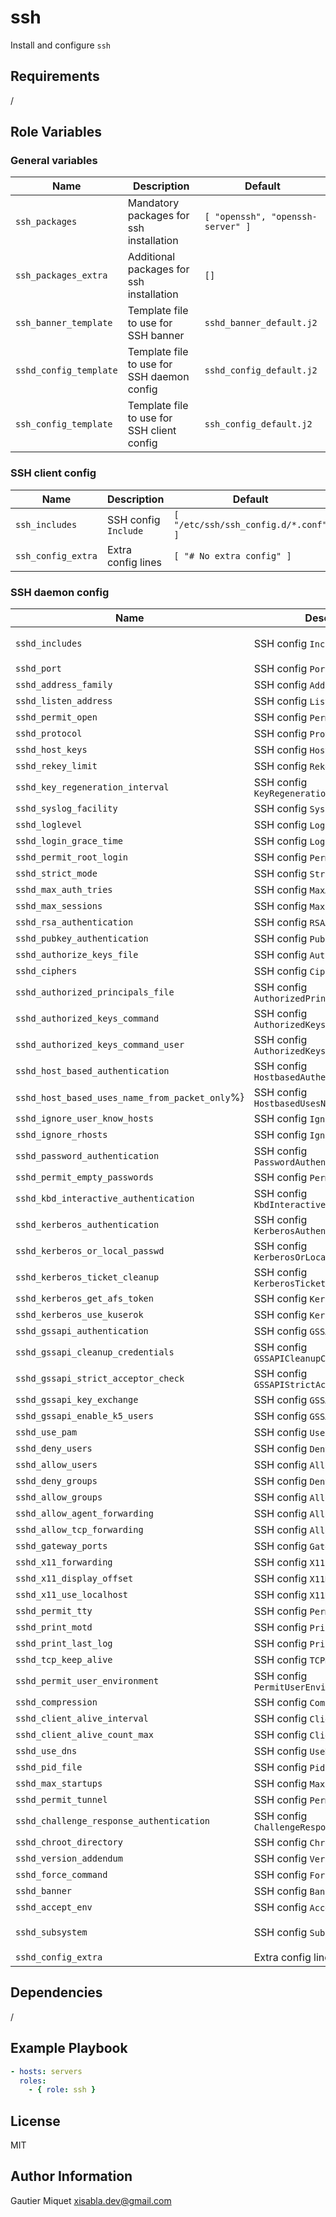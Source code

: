 ssh
=========

Install and configure `ssh`

Requirements
------------

/

Role Variables
--------------

### General variables

| **Name** | **Description** | **Default** |
|----------|-----------------|-------------|
| `ssh_packages` | Mandatory packages for ssh installation | `[ "openssh", "openssh-server" ]` |
| `ssh_packages_extra` | Additional packages for ssh installation | `[]` |
| `ssh_banner_template` | Template file to use for SSH banner | `sshd_banner_default.j2` |
| `sshd_config_template` | Template file to use for SSH daemon config | `sshd_config_default.j2` |
| `ssh_config_template` | Template file to use for SSH client config | `ssh_config_default.j2` |

### SSH client config

| **Name** | **Description** | **Default** |
|----------|-----------------|-------------|
| `ssh_includes` | SSH config `Include` | `[ "/etc/ssh/ssh_config.d/*.conf" ]` |
| `ssh_config_extra` | Extra config lines | `[ "# No extra config" ]` |

### SSH daemon config

| **Name** | **Description** | **Default** |
|----------|-----------------|-------------|
| `sshd_includes` | SSH config `Include` | `[ "/etc/ssh/sshd_config.d/*.conf" ]` |
| `sshd_port` | SSH config `Port` | `"22"` |
| `sshd_address_family` | SSH config `AddressFamily` | *None* |
| `sshd_listen_address` | SSH config `ListenAddress` | *None* |
| `sshd_permit_open` | SSH config `PermitOpen` | *None* |
| `sshd_protocol` | SSH config `Protocol` | *None* |
| `sshd_host_keys` | SSH config `HostKey` | `[]` |
| `sshd_rekey_limit` | SSH config `RekeyLimit` | *None* |
| `sshd_key_regeneration_interval` | SSH config `KeyRegenerationInterval` | *None* |
| `sshd_syslog_facility` | SSH config `SyslogFacility` | *None* |
| `sshd_loglevel` | SSH config `LogLevel` | *None* |
| `sshd_login_grace_time` | SSH config `LoginGraceTime` | *None* |
| `sshd_permit_root_login` | SSH config `PermitRootLogin` | *None* |
| `sshd_strict_mode` | SSH config `StrictModes` | *None* |
| `sshd_max_auth_tries` | SSH config `MaxAuthTries` | *None* |
| `sshd_max_sessions` | SSH config `MaxSessions` | *None* |
| `sshd_rsa_authentication` | SSH config `RSAAuthentication` | *None* |
| `sshd_pubkey_authentication` | SSH config `PubkeyAuthentication` | *None* |
| `sshd_authorize_keys_file` | SSH config `AuthorizedKeysFile` | `".ssh/authorized_keys"` |
| `sshd_ciphers` | SSH config `Ciphers` | *None* |
| `sshd_authorized_principals_file` | SSH config `AuthorizedPrincipalsFile` | *None* |
| `sshd_authorized_keys_command` | SSH config `AuthorizedKeysCommand` | *None* |
| `sshd_authorized_keys_command_user` | SSH config `AuthorizedKeysCommandUser` | *None* |
| `sshd_host_based_authentication` | SSH config `HostbasedAuthentication` | *None* |
| `sshd_host_based_uses_name_from_packet_only`%} | SSH config `HostbasedUsesNameFromPacketOnly` | *None* |
| `sshd_ignore_user_know_hosts` | SSH config `IgnoreUserKnownHosts` | *None* |
| `sshd_ignore_rhosts` | SSH config `IgnoreRhosts` | *None* |
| `sshd_password_authentication` | SSH config `PasswordAuthentication` | `"no"` |
| `sshd_permit_empty_passwords` | SSH config `PermitEmptyPasswords` | *None* |
| `sshd_kbd_interactive_authentication` | SSH config `KbdInteractiveAuthentication` | *None* |
| `sshd_kerberos_authentication` | SSH config `KerberosAuthentication` | *None* |
| `sshd_kerberos_or_local_passwd` | SSH config `KerberosOrLocalPasswd` | *None* |
| `sshd_kerberos_ticket_cleanup` | SSH config `KerberosTicketCleanup` | *None* |
| `sshd_kerberos_get_afs_token` | SSH config `KerberosGetAFSToken` | *None* |
| `sshd_kerberos_use_kuserok` | SSH config `KerberosUseKuserok` | *None* |
| `sshd_gssapi_authentication` | SSH config `GSSAPIAuthentication` | *None* |
| `sshd_gssapi_cleanup_credentials` | SSH config `GSSAPICleanupCredentials` | *None* |
| `sshd_gssapi_strict_acceptor_check` | SSH config `GSSAPIStrictAcceptorCheck` | *None* |
| `sshd_gssapi_key_exchange` | SSH config `GSSAPIKeyExchange` | *None* |
| `sshd_gssapi_enable_k5_users` | SSH config `GSSAPIEnablek5users` | *None* |
| `sshd_use_pam` | SSH config `UsePAM` | `"no"` |
| `sshd_deny_users` | SSH config `DenyUsers` | *None* |
| `sshd_allow_users` | SSH config `AllowUsers` | *None* |
| `sshd_deny_groups` | SSH config `DenyGroups` | *None* |
| `sshd_allow_groups` | SSH config `AllowGroups` | *None* |
| `sshd_allow_agent_forwarding` | SSH config `AllowAgentForwarding` | *None* |
| `sshd_allow_tcp_forwarding` | SSH config `AllowTcpForwarding` | *None* |
| `sshd_gateway_ports` | SSH config `GatewayPorts` | *None* |
| `sshd_x11_forwarding` | SSH config `X11Forwarding` | *None* |
| `sshd_x11_display_offset` | SSH config `X11DisplayOffset` | *None* |
| `sshd_x11_use_localhost` | SSH config `X11UseLocalhost` | *None* |
| `sshd_permit_tty` | SSH config `PermitTTY` | *None* |
| `sshd_print_motd` | SSH config `PrintMotd` | `"yes"` |
| `sshd_print_last_log` | SSH config `PrintLastLog` | *None* |
| `sshd_tcp_keep_alive` | SSH config `TCPKeepAlive` | *None* |
| `sshd_permit_user_environment` | SSH config `PermitUserEnvironment` | *None* |
| `sshd_compression` | SSH config `Compression` | *None* |
| `sshd_client_alive_interval` | SSH config `ClientAliveInterval` | *None* |
| `sshd_client_alive_count_max` | SSH config `ClientAliveCountMax` | *None* |
| `sshd_use_dns` | SSH config `UseDNS` | *None* |
| `sshd_pid_file` | SSH config `PidFile` | *None* |
| `sshd_max_startups` | SSH config `MaxStartups` | *None* |
| `sshd_permit_tunnel` | SSH config `PermitTunnel` | *None* |
| `sshd_challenge_response_authentication` | SSH config `ChallengeResponseAuthentication` | *None* |
| `sshd_chroot_directory` | SSH config `ChrootDirectory` | *None* |
| `sshd_version_addendum` | SSH config `VersionAddendum` | *None* |
| `sshd_force_command` | SSH config `ForceCommand` | *None* |
| `sshd_banner` | SSH config `Banner` | `"/etc/ssh/sshd_banner"` |
| `sshd_accept_env` | SSH config `AcceptEnv` | `"LANG LC_*"` |
| `sshd_subsystem` | SSH config `Subsystem` | `"sftp /usr/libexec/openssh/sftp-server"` |
| `sshd_config_extra` | Extra config lines | `[ "# No extra config" ]` |

Dependencies
------------

/

Example Playbook
----------------

```yaml
- hosts: servers
  roles:
    - { role: ssh }

```

License
-------

MIT

Author Information
------------------

Gautier Miquet <xisabla.dev@gmail.com>

